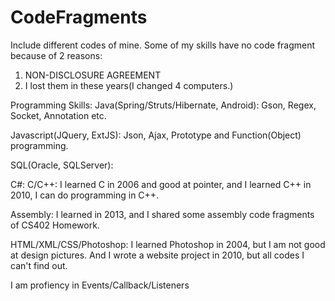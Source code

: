 # CodeFragments
Include different codes of mine.
Some of my skills have no code fragment because of 2 reasons:

1. NON-DISCLOSURE AGREEMENT
2. I lost them in these years(I changed 4 computers.)

Programming Skills:
Java(Spring/Struts/Hibernate, Android): Gson, Regex, Socket, Annotation etc.

Javascript(JQuery, ExtJS): Json, Ajax, Prototype and Function(Object) programming.

SQL(Oracle, SQLServer): 

C#: 
C/C++: I learned C in 2006 and good at pointer, and I learned C++ in 2010, I can do programming in C++.

Assembly: I learned in 2013, and I shared some assembly code fragments of CS402 Homework.

HTML/XML/CSS/Photoshop: I learned Photoshop in 2004, but I am not good at design pictures. And I wrote a website project in 2010, but all codes I can't find out. 

I am profiency in Events/Callback/Listeners 
 
